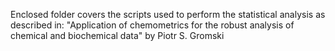 Enclosed folder covers the scripts used to perform the statistical analysis as described in:
"Application of chemometrics for the robust analysis of chemical and biochemical data"
by Piotr S. Gromski
